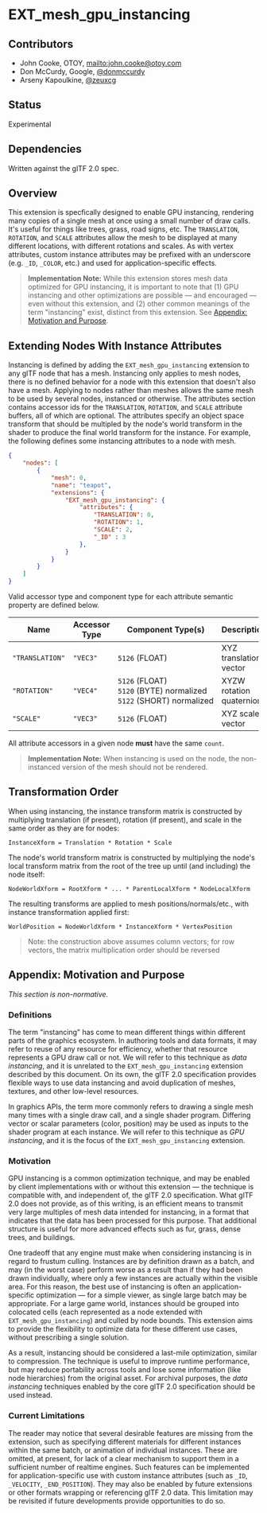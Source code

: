 # EXT\_mesh\_gpu\_instancing

## Contributors

* John Cooke, OTOY, <mailto:john.cooke@otoy.com>
* Don McCurdy, Google, [@donmccurdy](https://github.com/donmccurdy/)
* Arseny Kapoulkine, [@zeuxcg](https://twitter.com/zeuxcg)

## Status

Experimental

## Dependencies

Written against the glTF 2.0 spec.

## Overview

This extension is specfically designed to enable GPU instancing, rendering many copies of a single mesh at once using a small number of draw calls.  It's useful for things
like trees, grass, road signs, etc.  The `TRANSLATION`, `ROTATION`, and `SCALE` attributes allow the mesh to be displayed at many different locations, with different rotations and scales. As with vertex attributes, custom instance attributes may be prefixed with an underscore (e.g. `_ID`, `_COLOR`, etc.) and used for application-specific effects.

> **Implementation Note:** While this extension stores mesh data optimized for GPU instancing, it is important to note that (1) GPU instancing and other optimizations are possible — and encouraged — even without this extension, and (2) other common meanings of the term "instancing" exist, distinct from this extension. See [Appendix: Motivation and Purpose](#appendix-motivation-and-purpose).

## Extending Nodes With Instance Attributes

Instancing is defined by adding the `EXT_mesh_gpu_instancing` extension to any glTF node that has a mesh. Instancing only applies to mesh nodes, there is no defined behavior for a node
with this extension that doesn't also have a mesh. Applying to nodes rather than meshes allows the same mesh to be used by several nodes, instanced or otherwise. The attributes
section contains accessor ids for the `TRANSLATION`, `ROTATION`, and `SCALE` attribute buffers, all of which are optional. The attributes specify an object space transform that should be
multipled by the node's world transform in the shader to produce the final world transform for the instance. For example, the following defines some instancing attributes to a node with mesh.

```json
{
    "nodes": [
        {
            "mesh": 0,
            "name": "teapot",
            "extensions": {
                "EXT_mesh_gpu_instancing": {
                    "attributes": {
                        "TRANSLATION": 0,
                        "ROTATION": 1,
                        "SCALE": 2,
                        "_ID" : 3
                    },
                }
            }
        }
    ]
}
```

Valid accessor type and component type for each attribute semantic property are defined below.

|Name|Accessor Type|Component Type(s)|Description|
|----|----------------|-----------------|-----------|
|`"TRANSLATION"`|`"VEC3"`|`5126`&nbsp;(FLOAT)|XYZ translation vector|
|`"ROTATION"`|`"VEC4"`|`5126`&nbsp;(FLOAT)<br>`5120`&nbsp;(BYTE)&nbsp;normalized<br>`5122`&nbsp;(SHORT)&nbsp;normalized|XYZW rotation quaternion|
|`"SCALE"`|`"VEC3"`|`5126`&nbsp;(FLOAT)|XYZ scale vector|

All attribute accessors in a given node **must** have the same `count`.

> **Implementation Note:** When instancing is used on the node, the non-instanced version of the mesh should not be rendered.

## Transformation Order

When using instancing, the instance transform matrix is constructed by multiplying translation (if present), rotation (if present), and scale in the same order as they are for nodes:

    InstanceXform = Translation * Rotation * Scale

The node's world transform matrix is constructed by multiplying the node's local transform matrix from the root of the tree up until (and including) the node itself:

    NodeWorldXform = RootXform * ... * ParentLocalXform * NodeLocalXform

The resulting transforms are applied to mesh positions/normals/etc., with instance transformation applied first:

    WorldPosition = NodeWorldXform * InstanceXform * VertexPosition

> Note: the construction above assumes column vectors; for row vectors, the matrix multiplication order should be reversed

## Appendix: Motivation and Purpose

*This section is non-normative.*

### Definitions

The term "instancing" has come to mean different things within different parts of the graphics ecosystem. In authoring tools and data formats, it may refer to reuse of any resource for efficiency, whether that resource represents a GPU draw call or not. We will refer to this technique as *data instancing*, and it is unrelated to the `EXT_mesh_gpu_instancing` extension described by this document. On its own, the glTF 2.0 specification provides flexible ways to use data instancing and avoid duplication of meshes, textures, and other low-level resources.

In graphics APIs, the term more commonly refers to drawing a single mesh many times with a single draw call, and a single shader program. Differing vector or scalar parameters (color, position) may be used as inputs to the shader program at each instance.  We will refer to this technique as *GPU instancing*, and it is the focus of the `EXT_mesh_gpu_instancing` extension.

### Motivation

GPU instancing is a common optimization technique, and may be enabled by client implementations with or without this extension — the technique is compatible with, and independent of, the glTF 2.0 specification. What glTF 2.0 does not provide, as of this writing, is an efficient means to transmit very large multiples of mesh data intended for instancing, in a format that indicates that the data has been processed for this purpose. That additional structure is useful for more advanced effects such as fur, grass, dense trees, and buildings.

One tradeoff that any engine must make when considering instancing is in regard to frustum culling. Instances are by definition drawn as a batch, and may (in the worst case) perform worse as a result than if they had been drawn individually, where only a few instances are actually within the visible area. For this reason, the best use of instancing is often an application-specific optimization — for a simple viewer, as single large batch may be appropriate. For a large game world, instances should be grouped into colocated cells (each represented as a node extended with `EXT_mesh_gpu_instancing`) and culled by node bounds. This extension aims to provide the flexibility to optimize data for these different use cases, without prescribing a single solution.

As a result, instancing should be considered a last-mile optimization, similar to compression. The technique is useful to improve runtime performance, but may reduce portability across tools and lose some information (like node hierarchies) from the original asset. For archival purposes, the *data instancing* techniques enabled by the core glTF 2.0 specification should be used instead.

### Current Limitations

The reader may notice that several desirable features are missing from the extension, such as specifying different materials for different instances within the same batch, or animation of individual instances. These are omitted, at present, for lack of a clear mechanism to support them in a sufficient number of realtime engines. Such features can be implemented for application-specific use with custom instance attributes (such as `_ID`, `_VELOCITY`, `_END_POSITION`).  They may also be enabled by future extensions or other formats wrapping or referencing glTF 2.0 data. This limitation may be revisited if future developments provide opportunities to do so.
